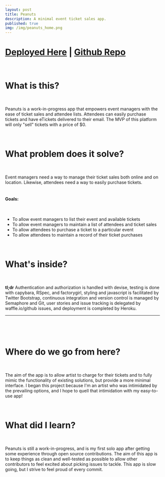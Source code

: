 ```yaml
---
layout: post
title: Peanuts
description: A minimal event ticket sales app.
published: true
img: /img/peanuts_home.png
---
```

<h1>
<a href="https://peanuts-app.herokuapp.com" target="_blank">Deployed Here</a> | 
<a href="https://github.com/Thomascountz/chalk/" target="_blank">Github Repo</a> 
</h1>
<br>
<h1>What is this?</h1>
<br>
<p>
Peanuts is a work-in-progress app that empowers event managers with the ease of ticket sales and attendee lists. Attendees can easily purchase tickets and have eTickets delivered to their email. The MVP of this platform will only "sell" tickets with a price of $0.</p>

<br>
<h1>What problem does it solve?</h1>
<br>

<p>
  Event managers need a way to manage their ticket sales both online and on location. Likewise, attendees need a way to easily purchase tickets.
  <br>
  <br>
  <h4>Goals:</h4>
  <br>
  <ul>
    <li>To allow event managers to list their event and available tickets</li>
    <li>To allow event managers to maintain a list of attendees and ticket sales</li>
    <li>To allow attendees to purchase a ticket to a particular event</li>
    <li>To allow attendees to maintain a record of their ticket purchases</li>
  </ul>
</p>

<br>
<h1>What's inside?</h1>
<br>
<p>
<strong>tl;dr</strong> Authentication and authorization is handled with devise, testing is done with capybara, RSpec, and factorygirl, styling and javascript is facilitated by Twitter Bootstrap, continuous integration and version control is managed by Semaphore and Git, user stories and issue tracking is delegated by waffle.io/github issues, and deployment is completed by Heroku.
<hr>
<br>
<p>

</p>

<br>
<h1>Where do we go from here?</h1>
<br>

<p>
The aim of the app is to allow artist to charge for their tickets and to fully mimic the functionality of existing solutions, but provide a more minimal interface. I began this project because I'm an artist who was intimidated by the prevailing options, and I hope to quell that intimidation with my easy-to-use app!
</p>

<br>
<h1>What did I learn?</h1>
<br>
<p>
Peanuts is still a work-in-progress, and is my first solo app after getting some experience through open source contributions. The aim of this app is to keep things as clean and well-tested as possible to allow other contributors to feel excited about picking issues to tackle. This app is slow going, but I strive to feel proud of every commit.
</p>